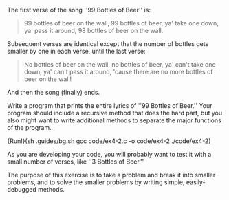 The first verse of the song ''99 Bottles of Beer'' is:

>99 bottles of beer on the wall,
>99 bottles of beer,
>ya' take one down, ya' pass it around,
>98 bottles of beer on the wall.

Subsequent verses are identical except that the number
of bottles gets smaller by one in each verse, until the
last verse:

>No bottles of beer on the wall,
>no bottles of beer,
>ya' can't take one down, ya' can't pass it around,
>'cause there are no more bottles of beer on the wall!

And then the song (finally) ends.

Write a program that prints the entire lyrics of ''99 Bottles of Beer.''  Your program should include a recursive method that does the hard part, but you also might want to write additional methods to separate the major
functions of the program.

{Run!}(sh .guides/bg.sh gcc code/ex4-2.c -o code/ex4-2 ./code/ex4-2)

As you are developing your code, you will probably want to test it with a small number of verses, like ''3 Bottles of Beer.''

The purpose of this exercise is to take a problem and break it into smaller problems, and to solve the smaller problems by writing simple, easily-debugged methods.